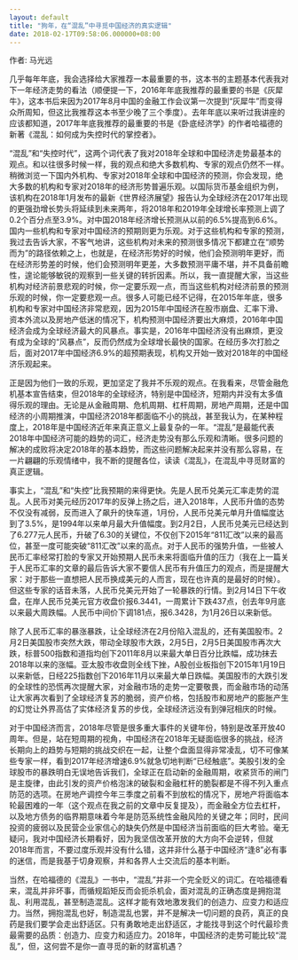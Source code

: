 ```yaml
---
layout: default
title: "狗年，在“混乱”中寻觅中国经济的真实逻辑"
date: 2018-02-17T09:58:06.000000+08:00
---
```


作者: 马光远

几乎每年年底，我会选择给大家推荐一本最重要的书，这本书的主题基本代表我对下一年经济走势的看法（顺便提一下，2016年年底我推荐的最重要的书是《灰犀牛》，这本书后来因为2017年8月中国的金融工作会议第一次提到“灰犀牛”而变得众所周知，但这比我推荐这本书至少晚了三个季度）。去年年底以来听过我讲座的应该都知道，2017年年底我推荐的最重要的书是《卧底经济学》的作者哈福德的新著《混乱：如何成为失控时代的掌控者》。

“混乱”和“失控时代”，这两个词代表了我对2018年全球和中国经济走势最基本的观点。和以往很多时候一样，我的观点和绝大多数机构、专家的观点仍然不一样。稍微浏览一下国内外机构、专家对2018年全球和中国经济的预测，你会发现，绝大多数的机构和专家对2018年的经济形势普遍乐观。以国际货币基金组织为例，该机构在2018年1月发布的最新《世界经济展望》报告认为全球经济在2017年出现的更强劲增长势头将延续到未来两年，将2018年和2019年全球增长率预测上调了0.2个百分点至3.9%。对中国2018年经济增长预测从以前的6.5%提高到6.6%。国内一些机构和专家对中国经济的预期则更为乐观。对于这些机构和专家的预测，我过去告诉大家，不客气地讲，这些机构对未来的预测很多情况下都建立在“顺势而为”的路径依赖之上，也就是，在经济形势好的时候，他们会预测明年更好，而在经济形势差的时候，他们会预测明年更差，大多数预测平庸不堪，并不具备前瞻性，遑论能够敏锐的观察到一些关键的转折因素。所以，我一直提醒大家，当这些机构对经济前景悲观的时候，你一定要乐观一点，而当这些机构对经济前景的预测乐观的时候，你一定要悲观一点。很多人可能已经不记得，在2015年年底，很多机构和专家对中国经济非常悲观，因为2015年中国经济在股市崩盘、汇率下滑、资本外流以及房地产低迷的情况下，机构预测中国经济要出大麻烦，2016年中国经济会成为全球经济最大的风暴点。事实是，2016年中国经济没有出麻烦，更没有成为全球的“风暴点”，反而仍然成为全球增长最快的国家。在经历多次打脸之后，面对2017年中国经济6.9%的超预期表现，机构又开始一致对2018年的中国经济乐观起来。

正是因为他们一致的乐观，更加坚定了我并不乐观的观点。在我看来，尽管金融危机基本宣告结束，但2018年的全球经济，特别是中国经济，短期内并没有太多值得乐观的理由。无论是从金融周期、危机周期、杠杆周期，房地产周期，还是中国经济的小周期推演，中国经济2018年都面临不小的挑战，甚至我认为，在某种程度上，2018年是中国经济近年来真正意义上最复杂的一年。“混乱”是最能代表2018年中国经济可能的趋势的词汇，经济走势没有那么乐观和清晰。很多问题的解决的成败将决定2018年的基本趋势，而这些问题解决起来并没有那么容易，在一片翩翩的乐观情绪中，我不断的提醒各位，读读《混乱》，在混乱中寻觅财富的真正逻辑。

事实上，“混乱”和“失控”比我预期的来得更快。先是人民币兑美元汇率走势的混乱。人民币对美元经历2017年的反弹上扬之后，进入2018年，人民币升值的态势不仅没有减弱，反而进入了飙升的快车道，1月份，人民币兑美元单月升值幅度达到了3.5%，是1994年以来单月最大升值幅度。到2月2日，人民币兑美元已经达到了6.277元人民币，升破了6.30的关键位，不仅创下2015年“811汇改”以来的最高位，甚至一度可能突破“811汇改”以来的高点。对于人民币的强势升值，一些被人民币汇率经常打脸的专家又开始预期人民币未来将面临升值的压力（我在上一篇关于人民币汇率的文章的最后告诉大家不要信人民币有升值压力的观点，而是提醒大家：对于那些一直想把人民币换成美元的人而言，现在也许真的是最好的时候）。但这些专家的话音未落，人民币兑美元开始了一轮暴跌的行情。到2月14日下午收盘，在岸人民币兑美元官方收盘价报6.3441，一周累计下跌437点，创去年9月底以来最大周跌幅。人民币中间价下调181点，报6.3428，为1月26日以来新低。

除了人民币汇率的暴涨暴跌，让全球经济在2月份陷入混乱的，还有美国股市。2月2日美国股市突然大跌，带动全球股市大跌，2月5日，2月5日美国股市再次大跌，标普500指数和道指均创下2011年8月以来最大单日百分比跌幅，成功抹去2018年以来的涨幅。亚太股市收盘则全线下挫，A股创业板指创下2015年1月19日以来新低，日经225指数创下2016年11月以来最大单日跌幅。美国股市的大跌引发的全球性的恐慌再次提醒大家，对金融市场的走势一定要敬畏，而金融市场的动荡让大家再次看到了全球经济复苏的脆弱，资产价格，包括股市和房地产的膨胀产生的幻觉让外界高估了实体经济复苏的步伐，全球经济远没有到弹冠相庆的时候。

对于中国经济而言，2018年尽管是很多重大事件的关键年份，特别是改革开放40周年。但是，站在短周期的视角，中国经济在2018年无疑面临很多的挑战，经济长期向上的趋势与短期的挑战交织在一起，让整个盘面显得非常凌乱，切不可像某些专家一样，看到2017年经济增速6.9%就急切地判断“已经触底”。美股引发的全球股市的暴跌明白无误地告诉我们，全球正在启动新的金融周期，收紧货币的闸门是主旋律，由此引发的资产价格泡沫的破裂和金融杠杆的脆裂都是不得不列入重点防范的选项。在房地产调控今年三季度之前看不到放松的情况下，房地产将面临本轮最困难的一年（这个观点在我之前的文章中反复提及），而金融全方位去杠杆，以及地方债务的临界期意味着今年是防范系统性金融风险的关键之年；同时，民间投资的疲弱以及民营企业家信心的缺失仍然是中国经济当前面临的巨大考验。毫无疑问，我对中国经济长期看好，因为我坚信改革开放的大方向不会逆转，但就2018年而言，不要过度乐观并没有什么错，这并非什么基于中国经济“逢8”必有事的迷信，而是我基于切身观察，并和各界人士交流后的基本判断。

当然，在哈福德的《混乱》一书中，“混乱”并非一个完全贬义的词汇。在哈福德看来，混乱并非坏事，而循规蹈矩反而会扼杀机会，面对混乱的正确态度是拥抱混乱、利用混乱，甚至制造混乱。这样才能有效地激发我们的创造力、应变力和适应力。当然，拥抱混乱也好，制造混乱也罢，并不是解决一切问题的良药，真正的良药是我们要学会走出舒适区。只有勇敢地走出舒适区，才能找寻到这个时代最珍贵最需要的品质：创造力、应变力和适应力。2018年，中国经济的走势可能比较“混乱”，但，这何尝不是你一直寻觅的新的财富机遇？


